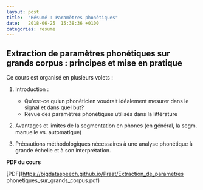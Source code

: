 ```yaml
---
layout: post
title:  "Résumé : Paramètres phonétiques"
date:   2018-06-25  15:38:36 +0100
categories: resume
---
```


## Extraction de paramètres phonétiques sur grands corpus : principes et mise en pratique

Ce cours est organisé en plusieurs volets :  

1) Introduction : 
	 - Qu'est-ce qu’un phonéticien voudrait idéalement mesurer dans le signal et dans quel but? 
	 - Revue des paramètres phonétiques utilisés dans la littérature
	 
2) Avantages et limites de la segmentation en phones (en général, la segm. manuelle vs. automatique)

3) Précautions méthodologiques nécessaires à une analyse phonétique à grande échelle et à son interprétation.

**PDF du cours**

[PDF](https://bigdataspeech.github.io/Praat/Extraction_de_parametres phonetiques_sur_grands_corpus.pdf)